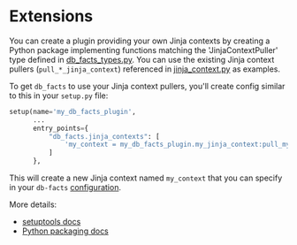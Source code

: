 # Extensions

You can create a plugin providing your own Jinja contexts by creating a Python package
implementing functions matching the 'JinjaContextPuller' type defined in
[db_facts_types.py](https://github.com/bluelabsio/db-facts/blob/master/db_facts/db_facts_types.py).
You can use the existing Jinja context pullers
(`pull_*_jinja_context`) referenced in
[jinja_context.py](https://github.com/bluelabsio/db-facts/blob/master/db_facts/jinja_context.py)
as examples.

To get `db_facts` to use your Jinja context pullers, you'll create
config similar to this in your `setup.py` file:

```python
setup(name='my_db_facts_plugin',
      ...
      entry_points={
          "db_facts.jinja_contexts": [
              'my_context = my_db_facts_plugin.my_jinja_context:pull_my_jinja_context',
          ]
      },
```

This will create a new Jinja context named `my_context` that you can
specify in your `db-facts` [configuration](./CONFIGURATION.md).

More details:

* [setuptools docs](https://setuptools.readthedocs.io/en/latest/setuptools.html#dynamic-discovery-of-services-and-plugins)
* [Python packaging docs](https://packaging.python.org/guides/creating-and-discovering-plugins/#using-naming-convention)
